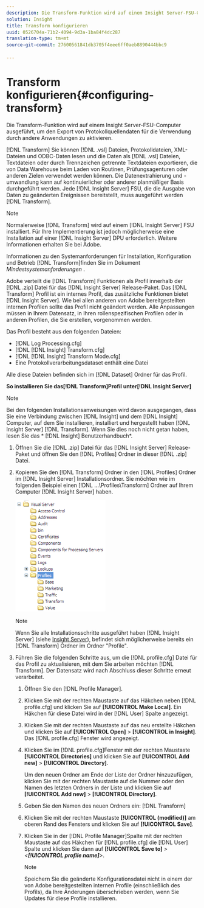```yaml
---
description: Die Transform-Funktion wird auf einem Insight Server-FSU-Computer ausgeführt, um den Export von Protokollquellendaten für die Verwendung durch andere Anwendungen zu aktivieren.
solution: Insight
title: Transform konfigurieren
uuid: 0526704a-71b2-4094-9d3a-1ba84f4dc287
translation-type: tm+mt
source-git-commit: 27600561841db3705f4eee6ff0aeb8890444bbc9

---
```



# Transform konfigurieren{#configuring-transform}

Die Transform-Funktion wird auf einem Insight Server-FSU-Computer ausgeführt, um den Export von Protokollquellendaten für die Verwendung durch andere Anwendungen zu aktivieren.

[!DNL Transform] Sie können [!DNL .vsl] Dateien, Protokolldateien, XML-Dateien und ODBC-Daten lesen und die Daten als [!DNL .vsl] Dateien, Textdateien oder durch Trennzeichen getrennte Textdateien exportieren, die von Data Warehouse beim Laden von Routinen, Prüfungsagenturen oder anderen Zielen verwendet werden können. Die Datenextrahierung und -umwandlung kann auf kontinuierlicher oder anderer planmäßiger Basis durchgeführt werden. Jede [!DNL Insight Server] FSU, die die Ausgabe von Daten zu geänderten Ereignissen bereitstellt, muss ausgeführt werden [!DNL Transform].

>[!NOTE]
>
>Normalerweise [!DNL Transform] wird auf einem [!DNL Insight Server] FSU installiert. Für Ihre Implementierung ist jedoch möglicherweise eine Installation auf einer [!DNL Insight Server] DPU erforderlich. Weitere Informationen erhalten Sie bei Adobe.

Informationen zu den Systemanforderungen für Installation, Konfiguration und Betrieb [!DNL Transform]finden Sie im Dokument *Mindestsystemanforderungen* .

Adobe verteilt die [!DNL Transform] Funktionen als Profil innerhalb der [!DNL .zip] Datei für das [!DNL Insight Server] Release-Paket. Das [!DNL Transform] Profil ist ein internes Profil, das zusätzliche Funktionen bietet [!DNL Insight Server]. Wie bei allen anderen von Adobe bereitgestellten internen Profilen sollte das Profil nicht geändert werden. Alle Anpassungen müssen in Ihrem Datensatz, in Ihren rollenspezifischen Profilen oder in anderen Profilen, die Sie erstellen, vorgenommen werden.

Das Profil besteht aus den folgenden Dateien:

* [!DNL Log Processing.cfg]
* [!DNL [!DNL Insight] Transform.cfg]
* [!DNL [!DNL Insight] Transform Mode.cfg]
* Eine Protokollverarbeitungsdataset enthält eine Datei

Alle diese Dateien befinden sich im [!DNL Dataset] Ordner für das Profil.

**So installieren Sie das[!DNL Transform]Profil unter[!DNL Insight Server]**

>[!NOTE]
>
>Bei den folgenden Installationsanweisungen wird davon ausgegangen, dass Sie eine Verbindung zwischen [!DNL Insight] und dem [!DNL Insight] Computer, auf dem Sie installieren, installiert und hergestellt haben [!DNL Insight Server] [!DNL Transform]. Wenn Sie dies noch nicht getan haben, lesen Sie das * [!DNL Insight] Benutzerhandbuch*.

1. Öffnen Sie die [!DNL .zip] Datei für das [!DNL Insight Server] Release-Paket und öffnen Sie den [!DNL Profiles] Ordner in dieser [!DNL .zip] Datei.
1. Kopieren Sie den [!DNL Transform] Ordner in den [!DNL Profiles] Ordner im [!DNL Insight Server] Installationsordner. Sie möchten wie im folgenden Beispiel einen [!DNL ...\Profiles\Transform] Ordner auf Ihrem Computer [!DNL Insight Server] haben.

   ![Schritt-Info](assets/win_installTransformProfile.png)

   >[!NOTE]
   >
   >Wenn Sie alle Installationsschritte ausgeführt haben [!DNL Insight Server] (siehe [Insight Server](../../../home/c-inst-svr/c-msr-server/c-msr-server.md)), befindet sich möglicherweise bereits ein [!DNL Transform] Ordner im Ordner &quot;Profile&quot;.

1. Führen Sie die folgenden Schritte aus, um die [!DNL profile.cfg] Datei für das Profil zu aktualisieren, mit dem Sie arbeiten möchten [!DNL Transform]. Der Datensatz wird nach Abschluss dieser Schritte erneut verarbeitet.

   1. Öffnen Sie den [!DNL Profile Manager].
   1. Klicken Sie mit der rechten Maustaste auf das Häkchen neben [!DNL profile.cfg] und klicken Sie auf **[!UICONTROL Make Local]**. Ein Häkchen für diese Datei wird in der [!DNL User] Spalte angezeigt.

   1. Klicken Sie mit der rechten Maustaste auf das neu erstellte Häkchen und klicken Sie auf **[!UICONTROL Open]** > **[!UICONTROL in Insight]**. Das [!DNL profile.cfg] Fenster wird angezeigt.

   1. Klicken Sie im [!DNL profile.cfg]Fenster mit der rechten Maustaste **[!UICONTROL Directories]** und klicken Sie auf **[!UICONTROL Add new]** > **[!UICONTROL Directory]**.

      Um den neuen Ordner am Ende der Liste der Ordner hinzuzufügen, klicken Sie mit der rechten Maustaste auf die Nummer oder den Namen des letzten Ordners in der Liste und klicken Sie auf **[!UICONTROL Add new]** > **[!UICONTROL Directory]**.

   1. Geben Sie den Namen des neuen Ordners ein: [!DNL Transform]
   1. Klicken Sie mit der rechten Maustaste **[!UICONTROL (modified)]** am oberen Rand des Fensters und klicken Sie auf **[!UICONTROL Save]**.

   1. Klicken Sie in der [!DNL Profile Manager]Spalte mit der rechten Maustaste auf das Häkchen für [!DNL profile.cfg] die [!DNL User] Spalte und klicken Sie dann auf **[!UICONTROL Save to]** > *&lt;**[!UICONTROL profile name]**>*.

      >[!NOTE]
      >
      >Speichern Sie die geänderte Konfigurationsdatei nicht in einem der von Adobe bereitgestellten internen Profile (einschließlich des Profils), da Ihre Änderungen überschrieben werden, wenn Sie Updates für diese Profile installieren.

